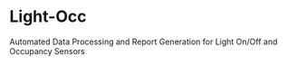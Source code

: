 # Light-Occ
 Automated Data Processing and Report Generation for Light On/Off and Occupancy Sensors
